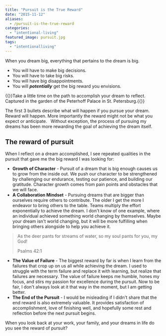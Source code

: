 ```yaml
---
title: "Pursuit is the True Reward"
date: "2015-11-12"
aliases:
  - /pursuit-is-the-true-reward
categories: 
  - "intentional-living"
featured_image: pursuit.jpg
tags: 
  - "intentionalliving"
---
```


When you dream big, everything that pertains to the dream is big.

- You will have to make big decisions.
- You will have to take big risks.
- You will have big disappointments.
- You will **_potentially_** get the big reward you envisions.

{{<featuredimage class="inline-feature-image">}}Take a little time on the path to accomplish your dream to reflect.  Captured in the garden of the Peterhoff Palace in St. Petersburg.{{</featuredimage>}}

The first 3 bullets describe what will happen if you pursue your dream. Reward will happen. More importantly the reward might not be what you expect or anticipate.   Without exception, the process of pursuing my dreams has been more rewarding the goal of achieving the dream itself.

## The reward of pursuit

When I reflect on a dream accomplished, I see repeated qualities in the pursuit that gave me the big reward I was looking for:

- **Growth of Character** - Pursuit of a dream that is big enough causes us to grow from the inside out. We push our character to be strengthened by challenging our endurance, testing our patience, and building our gratitude. Character growth comes from pain points and obstacles that we will face.
- **A Collaboration Mindset** - Pursuing dreams that are bigger than ourselves require others to contribute. The older I get the more I endeavor to bring others to the table. Teams multiply the effort exponentially to achieve the dream. I don't know of one example, where an individual achieved something world changing by themselves. Maybe your dream isn't world changing, but it will be more fulfilling when bringing others alongside to help you achieve it.

> As the deer pants for streams of water, so my soul pants for you, my God!
>
> Psalms 42:1


- **The Value of Failure** - The biggest reward by far is when I learn from the failures that crop up on us all while achieving the dream. I used to struggle with the term failure and replace it with learning, but realize that failures are necessary. The value of failure keeps me humble, hones my focus, and stirs my passion for excellence during the pursuit. Now to be fair, I don't always look at it that way in the moment, but I am getting better.
- **The End of the Pursuit** - I would be misleading if I didn't share that the end reward is also extremely valuable. It provides satisfaction of accomplishment, love of finishing well, and hopefully some rest and reflection before the next pursuit begins.

When you look back at your work, your family, and your dreams in life do you see the reward of pursuit?
